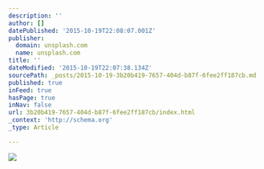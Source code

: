 ```yaml
---
description: ''
author: []
datePublished: '2015-10-19T22:08:07.001Z'
publisher:
  domain: unsplash.com
  name: unsplash.com
title: ''
dateModified: '2015-10-19T22:07:38.134Z'
sourcePath: _posts/2015-10-19-3b20b419-7657-404d-b87f-6fee2ff187cb.md
published: true
inFeed: true
hasPage: true
inNav: false
url: 3b20b419-7657-404d-b87f-6fee2ff187cb/index.html
_context: 'http://schema.org'
_type: Article

---
```

![](https://images.unsplash.com/photo-1438907046657-4ae137eb8c5e?fit=crop&fm=jpg&h=1000&q=80&w=1925)